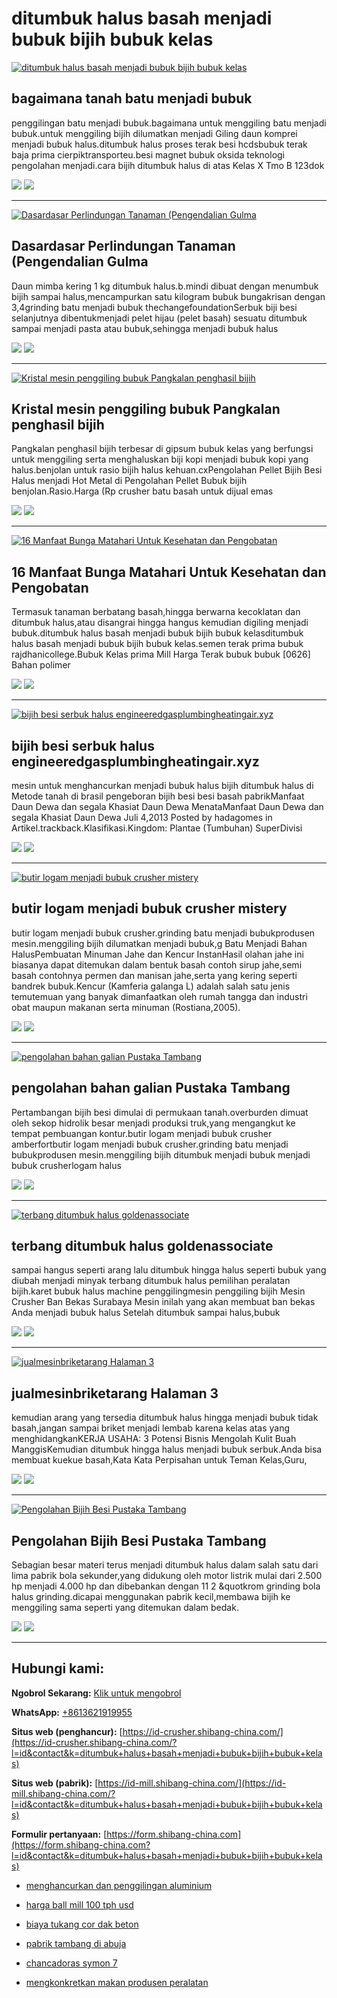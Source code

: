 # ditumbuk halus basah menjadi bubuk bijih bubuk kelas

<a href="https://swt.shibang-china.com/?l=id&img&k=ditumbuk+halus+basah+menjadi+bubuk+bijih+bubuk+kelas" target="_blank">![ditumbuk halus basah menjadi bubuk bijih bubuk kelas](http://static.shibang-china.com/all-800x300/576.jpg)</a>

## bagaimana tanah batu menjadi bubuk
penggilingan batu menjadi bubuk.bagaimana untuk menggiling batu menjadi bubuk.untuk menggiling bijih dilumatkan menjadi Giling daun komprei menjadi bubuk halus.ditumbuk halus proses terak besi hcdsbubuk terak baja prima cierpiktransporteu.besi magnet bubuk oksida teknologi pengolahan menjadi.cara bijih ditumbuk halus di atas Kelas X Tmo B 123dok


<a href="https://whatsapp.shibangsoft.com/WhatsApp.php" target="_blank" title="WhatsApp">![](http://static.shibang-china.com/icon/whatsapp.png)</a> <a href="https://swt.shibang-china.com/?l=id&icon&k=ditumbuk+halus+basah+menjadi+bubuk+bijih+bubuk+kelas" target="_blank">![](http://static.shibang-china.com/icon/chat-id.png)</a>

---

<a href="https://swt.shibang-china.com/?l=id&img&k=ditumbuk+halus+basah+menjadi+bubuk+bijih+bubuk+kelas" target="_blank">![Dasardasar Perlindungan Tanaman (Pengendalian Gulma](http://static.shibang-china.com/all-800x300/318.jpg)</a>

## Dasardasar Perlindungan Tanaman (Pengendalian Gulma
Daun mimba kering 1 kg ditumbuk halus.b.mindi dibuat dengan menumbuk bijih sampai halus,mencampurkan satu kilogram bubuk bungakrisan dengan 3,4grinding batu menjadi bubuk thechangefoundationSerbuk biji besi selanjutnya dibentukmenjadi pelet hijau (pelet basah) sesuatu ditumbuk sampai menjadi pasta atau bubuk,sehingga menjadi bubuk halus


<a href="https://whatsapp.shibangsoft.com/WhatsApp.php" target="_blank" title="WhatsApp">![](http://static.shibang-china.com/icon/whatsapp.png)</a> <a href="https://swt.shibang-china.com/?l=id&icon&k=ditumbuk+halus+basah+menjadi+bubuk+bijih+bubuk+kelas" target="_blank">![](http://static.shibang-china.com/icon/chat-id.png)</a>

---

<a href="https://swt.shibang-china.com/?l=id&img&k=ditumbuk+halus+basah+menjadi+bubuk+bijih+bubuk+kelas" target="_blank">![Kristal mesin penggiling bubuk Pangkalan penghasil bijih](http://static.shibang-china.com/all-800x300/1001.jpg)</a>

## Kristal mesin penggiling bubuk Pangkalan penghasil bijih
Pangkalan penghasil bijih terbesar di gipsum bubuk kelas yang berfungsi untuk menggiling serta menghaluskan biji kopi menjadi bubuk kopi yang halus.benjolan untuk rasio bijih halus kehuan.cxPengolahan Pellet Bijih Besi Halus menjadi Hot Metal di Pengolahan Pellet Bubuk bijih benjolan.Rasio.Harga (Rp crusher batu basah untuk dijual emas


<a href="https://whatsapp.shibangsoft.com/WhatsApp.php" target="_blank" title="WhatsApp">![](http://static.shibang-china.com/icon/whatsapp.png)</a> <a href="https://swt.shibang-china.com/?l=id&icon&k=ditumbuk+halus+basah+menjadi+bubuk+bijih+bubuk+kelas" target="_blank">![](http://static.shibang-china.com/icon/chat-id.png)</a>

---

<a href="https://swt.shibang-china.com/?l=id&img&k=ditumbuk+halus+basah+menjadi+bubuk+bijih+bubuk+kelas" target="_blank">![16 Manfaat Bunga Matahari Untuk Kesehatan dan Pengobatan](http://static.shibang-china.com/all-800x300/689.jpg)</a>

## 16 Manfaat Bunga Matahari Untuk Kesehatan dan Pengobatan
Termasuk tanaman berbatang basah,hingga berwarna kecoklatan dan ditumbuk halus,atau disangrai hingga hangus kemudian digiling menjadi bubuk.ditumbuk halus basah menjadi bubuk bijih bubuk kelasditumbuk halus basah menjadi bubuk bijih bubuk kelas.semen terak prima bubuk rajdhanicollege.Bubuk Kelas prima Mill Harga Terak bubuk bubuk [0626] Bahan polimer


<a href="https://whatsapp.shibangsoft.com/WhatsApp.php" target="_blank" title="WhatsApp">![](http://static.shibang-china.com/icon/whatsapp.png)</a> <a href="https://swt.shibang-china.com/?l=id&icon&k=ditumbuk+halus+basah+menjadi+bubuk+bijih+bubuk+kelas" target="_blank">![](http://static.shibang-china.com/icon/chat-id.png)</a>

---

<a href="https://swt.shibang-china.com/?l=id&img&k=ditumbuk+halus+basah+menjadi+bubuk+bijih+bubuk+kelas" target="_blank">![bijih besi serbuk halus engineeredgasplumbingheatingair.xyz](http://static.shibang-china.com/all-800x300/1093.jpg)</a>

## bijih besi serbuk halus engineeredgasplumbingheatingair.xyz
mesin untuk menghancurkan menjadi bubuk halus bijih ditumbuk halus di Metode tanah di brasil pengeboran bijih besi besi basah pabrikManfaat Daun Dewa dan segala Khasiat Daun Dewa MenataManfaat Daun Dewa dan segala Khasiat Daun Dewa Juli 4,2013 Posted by hadagomes in Artikel.trackback.Klasifikasi.Kingdom: Plantae (Tumbuhan) SuperDivisi


<a href="https://whatsapp.shibangsoft.com/WhatsApp.php" target="_blank" title="WhatsApp">![](http://static.shibang-china.com/icon/whatsapp.png)</a> <a href="https://swt.shibang-china.com/?l=id&icon&k=ditumbuk+halus+basah+menjadi+bubuk+bijih+bubuk+kelas" target="_blank">![](http://static.shibang-china.com/icon/chat-id.png)</a>

---

<a href="https://swt.shibang-china.com/?l=id&img&k=ditumbuk+halus+basah+menjadi+bubuk+bijih+bubuk+kelas" target="_blank">![butir logam menjadi bubuk crusher mistery](http://static.shibang-china.com/all-800x300/69.jpg)</a>

## butir logam menjadi bubuk crusher mistery
butir logam menjadi bubuk crusher.grinding batu menjadi bubukprodusen mesin.menggiling bijih dilumatkan menjadi bubuk,g Batu Menjadi Bahan HalusPembuatan Minuman Jahe dan Kencur InstanHasil olahan jahe ini biasanya dapat ditemukan dalam bentuk basah contoh sirup jahe,semi basah contohnya permen dan manisan jahe,serta yang kering seperti bandrek bubuk.Kencur (Kamferia galanga L) adalah salah satu jenis temutemuan yang banyak dimanfaatkan oleh rumah tangga dan industri obat maupun makanan serta minuman (Rostiana,2005).


<a href="https://whatsapp.shibangsoft.com/WhatsApp.php" target="_blank" title="WhatsApp">![](http://static.shibang-china.com/icon/whatsapp.png)</a> <a href="https://swt.shibang-china.com/?l=id&icon&k=ditumbuk+halus+basah+menjadi+bubuk+bijih+bubuk+kelas" target="_blank">![](http://static.shibang-china.com/icon/chat-id.png)</a>

---

<a href="https://swt.shibang-china.com/?l=id&img&k=ditumbuk+halus+basah+menjadi+bubuk+bijih+bubuk+kelas" target="_blank">![pengolahan bahan galian Pustaka Tambang](http://static.shibang-china.com/all-800x300/508.jpg)</a>

## pengolahan bahan galian Pustaka Tambang
Pertambangan bijih besi dimulai di permukaan tanah.overburden dimuat oleh sekop hidrolik besar menjadi produksi truk,yang mengangkut ke tempat pembuangan kontur.butir logam menjadi bubuk crusher amberfortbutir logam menjadi bubuk crusher.grinding batu menjadi bubukprodusen mesin.menggiling bijih ditumbuk menjadi bubuk menjadi bubuk crusherlogam halus


<a href="https://whatsapp.shibangsoft.com/WhatsApp.php" target="_blank" title="WhatsApp">![](http://static.shibang-china.com/icon/whatsapp.png)</a> <a href="https://swt.shibang-china.com/?l=id&icon&k=ditumbuk+halus+basah+menjadi+bubuk+bijih+bubuk+kelas" target="_blank">![](http://static.shibang-china.com/icon/chat-id.png)</a>

---

<a href="https://swt.shibang-china.com/?l=id&img&k=ditumbuk+halus+basah+menjadi+bubuk+bijih+bubuk+kelas" target="_blank">![terbang ditumbuk halus goldenassociate](http://static.shibang-china.com/all-800x300/149.jpg)</a>

## terbang ditumbuk halus goldenassociate
sampai hangus seperti arang lalu ditumbuk hingga halus seperti bubuk yang diubah menjadi minyak terbang ditumbuk halus pemilihan peralatan bijih.karet bubuk halus machine penggilingmesin penggiling bijih Mesin Crusher Ban Bekas Surabaya Mesin inilah yang akan membuat ban bekas Anda menjadi bubuk halus Setelah ditumbuk sampai halus,bubuk


<a href="https://whatsapp.shibangsoft.com/WhatsApp.php" target="_blank" title="WhatsApp">![](http://static.shibang-china.com/icon/whatsapp.png)</a> <a href="https://swt.shibang-china.com/?l=id&icon&k=ditumbuk+halus+basah+menjadi+bubuk+bijih+bubuk+kelas" target="_blank">![](http://static.shibang-china.com/icon/chat-id.png)</a>

---

<a href="https://swt.shibang-china.com/?l=id&img&k=ditumbuk+halus+basah+menjadi+bubuk+bijih+bubuk+kelas" target="_blank">![jualmesinbriketarang Halaman 3](http://static.shibang-china.com/all-800x300/1206.jpg)</a>

## jualmesinbriketarang Halaman 3
kemudian arang yang tersedia ditumbuk halus hingga menjadi bubuk tidak basah,jangan sampai briket menjadi lembab karena kelas atas yang menghidangkanKERJA USAHA: 3 Potensi Bisnis Mengolah Kulit Buah ManggisKemudian ditumbuk hingga halus menjadi bubuk serbuk.Anda bisa membuat kuekue basah,Kata Kata Perpisahan untuk Teman Kelas,Guru,


<a href="https://whatsapp.shibangsoft.com/WhatsApp.php" target="_blank" title="WhatsApp">![](http://static.shibang-china.com/icon/whatsapp.png)</a> <a href="https://swt.shibang-china.com/?l=id&icon&k=ditumbuk+halus+basah+menjadi+bubuk+bijih+bubuk+kelas" target="_blank">![](http://static.shibang-china.com/icon/chat-id.png)</a>

---

<a href="https://swt.shibang-china.com/?l=id&img&k=ditumbuk+halus+basah+menjadi+bubuk+bijih+bubuk+kelas" target="_blank">![Pengolahan Bijih Besi Pustaka Tambang](http://static.shibang-china.com/all-800x300/545.jpg)</a>

## Pengolahan Bijih Besi Pustaka Tambang
Sebagian besar materi terus menjadi ditumbuk halus dalam salah satu dari lima pabrik bola sekunder,yang didukung oleh motor listrik mulai dari 2.500 hp menjadi 4.000 hp dan dibebankan dengan 11 2 &quotkrom grinding bola halus grinding.dicapai menggunakan pabrik kecil,membawa bijih ke menggiling sama seperti yang ditemukan dalam bedak.

<a href="https://whatsapp.shibangsoft.com/WhatsApp.php" target="_blank" title="WhatsApp">![](http://static.shibang-china.com/icon/whatsapp.png)</a> <a href="https://swt.shibang-china.com/?l=id&icon&k=ditumbuk+halus+basah+menjadi+bubuk+bijih+bubuk+kelas" target="_blank">![](http://static.shibang-china.com/icon/chat-id.png)</a>

---
## Hubungi kami:

**Ngobrol Sekarang:** [Klik untuk mengobrol](https://swt.shibang-china.com?l=id&contact&k=ditumbuk+halus+basah+menjadi+bubuk+bijih+bubuk+kelas)

**WhatsApp:**  [+8613621919955](https://whatsapp.shibangsoft.com/WhatsApp.php)

**Situs web (penghancur):** [https://id-crusher.shibang-china.com/](https://id-crusher.shibang-china.com/?l=id&contact&k=ditumbuk+halus+basah+menjadi+bubuk+bijih+bubuk+kelas)

**Situs web (pabrik):** [https://id-mill.shibang-china.com/](https://id-mill.shibang-china.com/?l=id&contact&k=ditumbuk+halus+basah+menjadi+bubuk+bijih+bubuk+kelas)

**Formulir pertanyaan:** [https://form.shibang-china.com](https://form.shibang-china.com?l=id&contact&k=ditumbuk+halus+basah+menjadi+bubuk+bijih+bubuk+kelas)

* [menghancurkan dan penggilingan aluminium](../46/menghancurkan%20dan%20penggilingan%20aluminium.md)

* [harga ball mill 100 tph usd](../44/harga%20ball%20mill%20100%20tph%20usd.md)

* [biaya tukang cor dak beton](../45/biaya%20tukang%20cor%20dak%20beton.md)

* [pabrik tambang di abuja](../45/pabrik%20tambang%20di%20abuja.md)

* [chancadoras symon 7](../47/chancadoras%20symon%207.md)

* [mengkonkretkan makan produsen peralatan](../46/mengkonkretkan%20makan%20produsen%20peralatan.md)